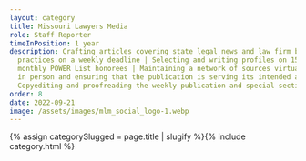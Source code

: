 ```yaml
---
layout: category
title: Missouri Lawyers Media
role: Staff Reporter
timeInPosition: 1 year
description: Crafting articles covering state legal news and law firm business
  practices on a weekly deadline | Selecting and writing profiles on 15-18
  monthly POWER List honorees | Maintaining a network of sources virtually and
  in person and ensuring that the publication is serving its intended audience |
  Copyediting and proofreading the weekly publication and special sections
order: 8
date: 2022-09-21
image: /assets/images/mlm_social_logo-1.webp
---
```

{% assign categorySlugged = page.title | slugify %}{% include category.html %}